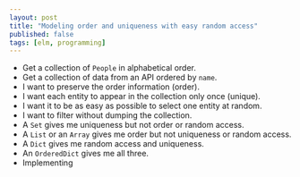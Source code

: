 ```yaml
---
layout: post
title: "Modeling order and uniqueness with easy random access"
published: false
tags: [elm, programming]
---
```


- Get a collection of `People` in alphabetical order.
- Get a collection of data from an API ordered by `name`.
- I want to preserve the order information (order).
- I want each entity to appear in the collection only once (unique).
- I want it to be as easy as possible to select one entity at random.
- I want to filter without dumping the collection.
- A `Set` gives me uniqueness but not order or random access.
- A `List` or an `Array` gives me order but not uniqueness or random access.
- A `Dict` gives me random access and uniqueness.
- An `OrderedDict` gives me all three.
- Implementing
